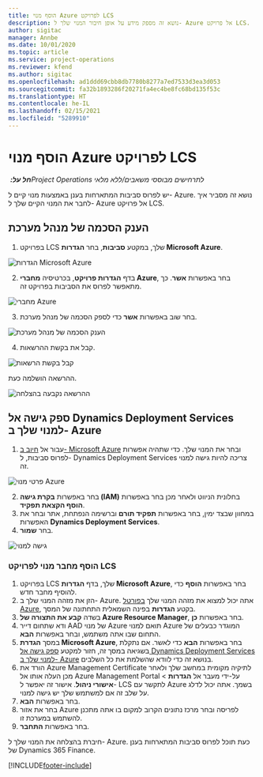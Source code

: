```yaml
---
title: הוסף מנוי Azure לפרויקט LCS
description: נושא זה מספק מידע על אופן חיבור המנוי שלך ל- Azure אל פרויקט LCS.
author: sigitac
manager: Annbe
ms.date: 10/01/2020
ms.topic: article
ms.service: project-operations
ms.reviewer: kfend
ms.author: sigitac
ms.openlocfilehash: ad1ddd69cbb8db7780b8277a7ed7533d3ea3d053
ms.sourcegitcommit: fa32b1893286f20271fa4ec4be8fc68bd135f53c
ms.translationtype: HT
ms.contentlocale: he-IL
ms.lasthandoff: 02/15/2021
ms.locfileid: "5289910"
---
```

# <a name="add-an-azure-subscription-to-an-lcs-project"></a>הוסף מנוי Azure לפרויקט LCS

_**חל על:** ‏Project Operations לתרחישים מבוססי משאבים/ללא מלאי_

יש לפרוס סביבות המתארחות בענן באמצעות מנוי קיים ל- Azure. נושא זה מסביר איך לחבר את המנוי הקיים שלך ל- Azure אל פרויקט LCS. 

## <a name="grant-admin-consent"></a>הענק הסכמה של מנהל מערכת

1. בפרויקט LCS שלך, במקטע **סביבות**, בחר **הגדרות Microsoft Azure**.

![הגדרות Microsoft Azure](./media/1MicrosoftAzureSettings.png)

2. בדף **הגדרות פרויקט**, בכרטיסיה **מחברי Azure**, בחר באפשרות **אשר**. כך מתאפשר לפרוס את הסביבות בפרויקט זה.

![מחברי Azure](./media/2AzureConnectors.png)

3. בחר שוב באפשרות **אשר** כדי לספק הסכמה של מנהל מערכת.

![הענק הסכמה של מנהל מערכת](./media/3GrantAdminConsent.png)

4. קבל את בקשת ההרשאות.

![קבל בקשת הרשאות](./media/4AcceptPermissionRequest.png)

ההרשאה הושלמה כעת. 

![ההרשאה נקבעה בהצלחה](./media/5AuthorizationComplete.png)

## <a name="provide-dynamics-deployment-services-access-to-your-azure-subscription"></a><a name="provide"></a>ספק גישה אל Dynamics Deployment Services למנוי שלך ב- Azure

1. עבור אל [חיוב ב- Microsoft Azure](https://portal.azure.com/#blade/Microsoft\_Azure\_Billing/SubscriptionsBlade) ובחר את המנוי שלך. כדי שתהיה אפשרות לפרוס סביבות, ל- Dynamics Deployment Services צריכה להיות גישה למנוי זה.

![פרטי מנוי Azure](./media/6AzureSubscription.png)

2. בחר באפשרות **בקרת גישה (IAM)** בחלונית הניווט ולאחר מכן בחר באפשרות **הוסף הקצאת תפקיד**.
3. במחוון שבצד ימין, בחר באפשרות **תפקיד תורם** וברשימה הנפתחת, אתר ובחר את האפשרות **Dynamics Deployment Services**. 
4. בחר **שמור**.

![גישה למנוי](./media/7SubscriptionAccess.png)

### <a name="add-a-subscription-connector-to-an-lcs-project"></a>הוסף מחבר מנוי לפרויקט LCS

1. בפרויקט LCS שלך, בדף **הגדרות Microsoft Azure**, בחר באפשרות **הוסף** כדי להוסיף מחבר חדש.
2. הזן את מזהה המנוי שלך ב- Azure. אתה יכול למצוא את מזהה המנוי שלך [בפורטל Azure](https://ms.portal.azure.com/), בקטע  **הגדרות**  בפינה השמאלית התחתונה של המסך.
3. בשדה **קבע את התצורה של Azure Resource Manager**, בחר באפשרות **כן**.
4. ודא שתחום דייר AAD של מנוי Azure תואם למנוי Azure המוגדר כבעלים של התחום שבו אתה משתמש, ובחר באפשרות **הבא**.
5. במסך **הגדרת Microsoft Azure**, בחר באפשרות **הבא** כדי לאשר. אם נתקלת בשגיאה במסך זה, חזור למקטע [ספק גישה אל Dynamics Deployment Services למנוי שלך ב- Azure](#provide) בנושא זה כדי לוודא שהשלמת את כל השלבים.
6. הורד את Azure Management Certificate לתיקיה מקומית במחשב שלך ולאחר מכן העלה אותו אל Azure Management Portal על-ידי מעבר אל **הגדרות** > **אישורי ניהול**. אישור זה יאפשר ל- LCS לתקשר עם Azure בשמך. אתה יכול לדלג על שלב זה אם למשתמש שלך יש גישה למנוי.
7. בחר באפשרות  **הבא**.
8. בחר את אזור Azure לפריסה ובחר מרכז נתונים הקרוב למקום בו אתה מתכנן להשתמש במערכת זו.
9.  בחר באפשרות  **התחבר**.

חיברת בהצלחה את המנוי שלך ל- Azure. כעת תוכל לפרוס סביבות המתארחות בענן של Dynamics 365 Finance.




[!INCLUDE[footer-include](../includes/footer-banner.md)]